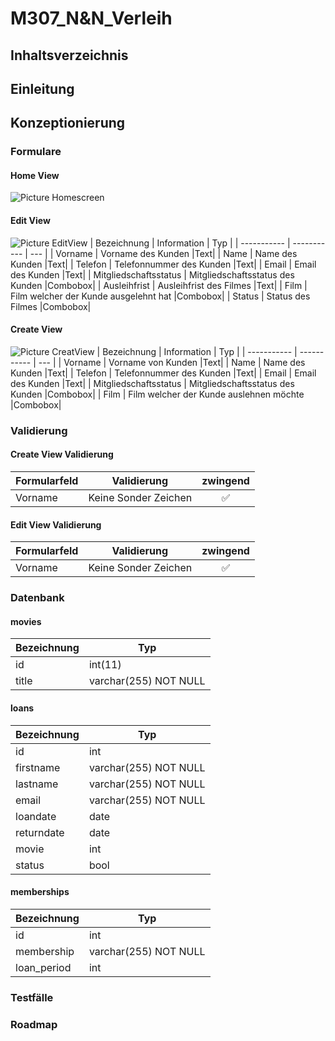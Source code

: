 # M307_N&N_Verleih
## Inhaltsverzeichnis
## Einleitung
## Konzeptionierung
### Formulare
#### Home View
![Picture Homescreen](https://github.com/SwissPvP2003/M307_N-N_Verleih/blob/master/documation/WelcomeScreen.png)
#### Edit View
![Picture EditView](https://github.com/SwissPvP2003/M307_N-N_Verleih/blob/master/documation/EditScreen.png)
| Bezeichnung | Information | Typ |
| ----------- | ----------- | --- |
| Vorname | Vorname des Kunden |Text|
| Name | Name des Kunden |Text|
| Telefon | Telefonnummer des Kunden |Text|
| Email | Email des Kunden |Text|
| Mitgliedschaftsstatus | Mitgliedschaftsstatus des Kunden |Combobox|
| Ausleihfrist | Ausleihfrist des Filmes |Text|
| Film | Film welcher der Kunde ausgelehnt hat |Combobox|
| Status | Status des Filmes |Combobox|
#### Create View
![Picture CreatView](https://github.com/SwissPvP2003/M307_N-N_Verleih/blob/master/documation/AusleihScreen.png)
| Bezeichnung | Information | Typ |
| ----------- | ----------- | --- |
| Vorname | Vorname von Kunden |Text|
| Name | Name des Kunden |Text|
| Telefon | Telefonnummer des Kunden |Text|
| Email | Email des Kunden |Text|
| Mitgliedschaftsstatus | Mitgliedschaftsstatus des Kunden |Combobox|
| Film | Film welcher der Kunde auslehnen möchte |Combobox|
### Validierung
#### Create View Validierung
| Formularfeld | Validierung | zwingend |
| ----------- | ----------- | :---: |
| Vorname | Keine Sonder Zeichen |✅|
#### Edit View Validierung
| Formularfeld | Validierung | zwingend |
| ----------- | ----------- | :---: |
| Vorname | Keine Sonder Zeichen |✅|
### Datenbank
#### movies
| Bezeichnung | Typ |
| ----------- | ----------- |
| id | int(11) |
| title | varchar(255) NOT NULL|
#### loans
| Bezeichnung | Typ |
| ----------- | ----------- |
| id | int |
| firstname | varchar(255) NOT NULL|
| lastname | varchar(255) NOT NULL|
| email | varchar(255) NOT NULL|
| loandate | date |
| returndate | date |
| movie | int |
| status | bool |

#### memberships 
| Bezeichnung | Typ |
| ----------- | ----------- |
| id | int |
| membership	 | varchar(255) NOT NULL |
| loan_period | int |
### Testfälle
### Roadmap
